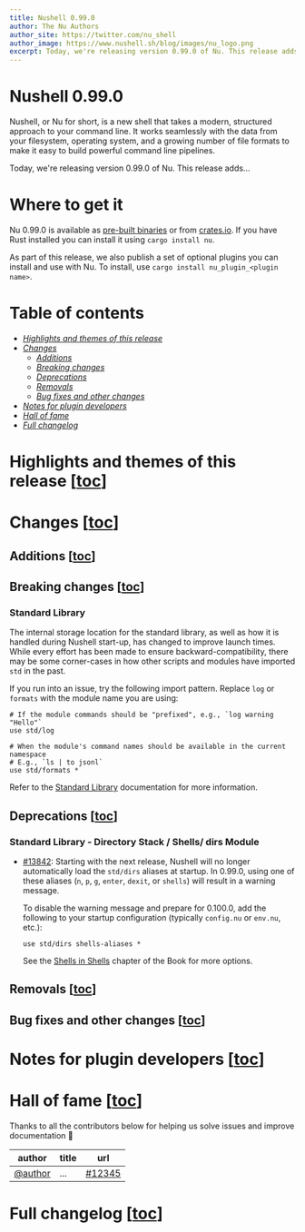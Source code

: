 ```yaml
---
title: Nushell 0.99.0
author: The Nu Authors
author_site: https://twitter.com/nu_shell
author_image: https://www.nushell.sh/blog/images/nu_logo.png
excerpt: Today, we're releasing version 0.99.0 of Nu. This release adds...
---
```


<!-- TODO: complete the excerpt above -->

# Nushell 0.99.0

Nushell, or Nu for short, is a new shell that takes a modern, structured approach to your command line. It works seamlessly with the data from your filesystem, operating system, and a growing number of file formats to make it easy to build powerful command line pipelines.

<!-- TODO: write this excerpt -->

Today, we're releasing version 0.99.0 of Nu. This release adds...

# Where to get it

Nu 0.99.0 is available as [pre-built binaries](https://github.com/nushell/nushell/releases/tag/0.99.0) or from [crates.io](https://crates.io/crates/nu). If you have Rust installed you can install it using `cargo install nu`.

As part of this release, we also publish a set of optional plugins you can install and use with Nu. To install, use `cargo install nu_plugin_<plugin name>`.

# Table of contents

- [_Highlights and themes of this release_](#highlights-and-themes-of-this-release-toc)
- [_Changes_](#changes-toc)
  - [_Additions_](#additions-toc)
  - [_Breaking changes_](#breaking-changes-toc)
  - [_Deprecations_](#deprecations-toc)
  - [_Removals_](#removals-toc)
  - [_Bug fixes and other changes_](#bug-fixes-and-other-changes-toc)
- [_Notes for plugin developers_](#notes-for-plugin-developers-toc)
- [_Hall of fame_](#hall-of-fame-toc)
- [_Full changelog_](#full-changelog-toc)
<!-- TODO: please add links to the other sections here

    the following command should help pre-generate a great deal of the table of content.
    be careful with the format and false-positives :wink:
    ```nushell
    rg '^#+ ' blog/...
        | lines
        | each {
            str replace '# ' '- '
                | str replace --all '#' '    '
                | str replace --regex '- (.*)' '- [_$1_](#$1-toc)'
        }
        | to text
    ```
-->

# Highlights and themes of this release [[toc](#table-of-content)]

<!-- NOTE: if you wanna write a section about a breaking change, when it's a very important one,
    please add the following snippet to have a "warning" banner :)
    > see [an example](https://www.nushell.sh/blog/2023-09-19-nushell_0_85_0.html#pythonesque-operators-removal)

    ```md
    ::: warning Breaking change
    See a full overview of the [breaking changes](#breaking-changes)
    :::
    ```
-->
<!-- NOTE: see https://vuepress.github.io/reference/default-theme/markdown.html#custom-containers
    for the list of available *containers*
-->

# Changes [[toc](#table-of-content)]

## Additions [[toc](#table-of-content)]

## Breaking changes [[toc](#table-of-content)]

### Standard Library

The internal storage location for the standard library, as well as how it is handled during Nushell start-up, has changed to improve launch times. While every effort has been made to ensure backward-compatibility, there may be some corner-cases in how other scripts and modules have imported `std` in the past.

If you run into an issue, try the following import pattern. Replace `log` or `formats` with the module name you are using:

```nu
# If the module commands should be "prefixed", e.g., `log warning "Hello"`
use std/log

# When the module's command names should be available in the current namespace
# E.g., `ls | to jsonl`
use std/formats *
```

Refer to the [Standard Library](/book/standard_library.md) documentation for more information.

## Deprecations [[toc](#table-of-content)]

### Standard Library - Directory Stack / Shells/ dirs Module

- [#13842](https://github.com/nushell/nushell/pull/13842): Starting with the next release, Nushell will no longer automatically load the `std/dirs` aliases at startup. In 0.99.0, using one of these aliases (`n`, `p`, `g`, `enter`, `dexit`, or `shells`) will result in a warning message.

  To disable the warning message and prepare for 0.100.0, add the following to your startup configuration (typically `config.nu` or `env.nu`, etc.):

  ```nu
  use std/dirs shells-aliases *
  ```

  See the [Shells in Shells](/book/shells_in_shells.html) chapter of the Book for more options.

## Removals [[toc](#table-of-content)]

## Bug fixes and other changes [[toc](#table-of-content)]

<!-- NOTE: to start investigating the contributions of last release, i like to list them all in a raw table.
    to achieve this, one can use the [`list-merged-prs` script from `nu_scripts`](https://github.com/nushell/nu_scripts/blob/main/make_release/release-note/list-merged-prs)
    as follows:

    ```nushell
    use ./make_release/release-note/list-merged-prs
    use std clip

    let last_release_date = ^gh api /repos/nushell/nushell/releases
        | from json
        | into datetime published_at
        | get published_at
        | sort
        | last

    let prs = list-merged-prs nushell/nushell $last_release_date
        | sort-by mergedAt
        | update url {|it| $"[#($it.number)]\(($it.url)\)" }
        | update author { $"[@($in)]\(https://github.com/($in)\)" }
        | select author title url
        | rename -c {url: pr}
        | to md --pretty

    $prs | to md --pretty | clip
    ```
-->

# Notes for plugin developers [[toc](#table-of-content)]

# Hall of fame [[toc](#table-of-content)]

Thanks to all the contributors below for helping us solve issues and improve documentation :pray:

| author                               | title | url                                                     |
| ------------------------------------ | ----- | ------------------------------------------------------- |
| [@author](https://github.com/author) | ...   | [#12345](https://github.com/nushell/nushell/pull/12345) |

# Full changelog [[toc](#table-of-content)]

<!-- TODO:
    paste the output of
    ```nu
    ./make_release/release-note/get-full-changelog
    ```
    here
-->
